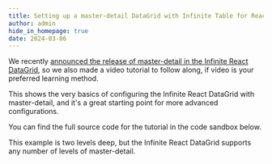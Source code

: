 ```yaml
---
title: Setting up a master-detail DataGrid with Infinite Table for React
author: admin
hide_in_homepage: true
date: 2024-03-06
---
```


We recently [announced the release of master-detail in the Infinite React DataGrid](/blog/2024/02/26/master-detail-now-available-in-react-datagrid), so we also made a video tutorial to follow along, if video is your preferred learning method.

This shows the very basics of configuring the Infinite React DataGrid with master-detail, and it's a great starting point for more advanced configurations.

<YTEmbed code="5-T2tSEM96I" />

You can find the full source code for the tutorial in the code sandbox below.

This example is two levels deep, but the Infinite React DataGrid supports any number of levels of master-detail.

<CSEmbed id="elegant-feynman-y3hfcx"/>
